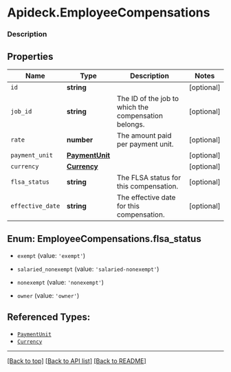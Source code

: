 # Apideck.EmployeeCompensations

### Description

## Properties
Name | Type | Description | Notes
------------ | ------------- | ------------- | -------------
`id` | **string** |  | [optional] 
`job_id` | **string** | The ID of the job to which the compensation belongs. | [optional] 
`rate` | **number** | The amount paid per payment unit. | [optional] 
`payment_unit` | [**PaymentUnit**](PaymentUnit.md) |  | [optional] 
`currency` | [**Currency**](Currency.md) |  | [optional] 
`flsa_status` | **string** | The FLSA status for this compensation. | [optional] 
`effective_date` | **string** | The effective date for this compensation. | [optional] 





<a name="EmployeeCompensationsFlsaStatus"></a>
## Enum: EmployeeCompensations.flsa_status


* `exempt` (value: `'exempt'`)

* `salaried_nonexempt` (value: `'salaried-nonexempt'`)

* `nonexempt` (value: `'nonexempt'`)

* `owner` (value: `'owner'`)




## Referenced Types:



* [`PaymentUnit`](PaymentUnit.md)
* [`Currency`](Currency.md)



---

[[Back to top]](#) [[Back to API list]](../../../../README.md#documentation-for-api-endpoints) [[Back to README]](../../../../README.md)


